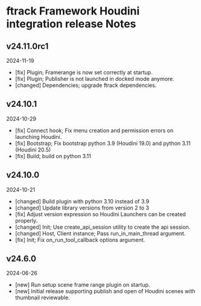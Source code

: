 # ftrack Framework Houdini integration release Notes

## v24.11.0rc1
2024-11-19

* [fix] Plugin; Framerange is now set correctly at startup.
* [fix] Plugin; Publisher is not launched in docked mode anymore. 
* [changed] Dependencies; upgrade ftrack dependencies.


## v24.10.1
2024-10-29

* [fix] Connect hook; Fix menu creation and permission errors on launching Houdini.
* [fix] Bootstrap; Fix bootstrap python 3.9 (Houdini 19.0) and python 3.11 (Houdini 20.5)
* [fix] Build; build on python 3.11


## v24.10.0
2024-10-21

* [changed] Build plugin with python 3.10 instead of 3.9
* [changed] Update library versions from version 2 to 3
* [fix] Adjust version expression so Houdini Launchers can be created properly.
* [changed] Init; Use create_api_session utility to create the api session.
* [changed] Host, Client instance; Pass run_in_main_thread argument.
* [fix] Init; Fix on_run_tool_callback options argument.


## v24.6.0
2024-06-26

* [new] Run setup scene frame range plugin on startup.
* [new] Initial release supporting publish and open of Houdini scenes with thumbnail reviewable.
